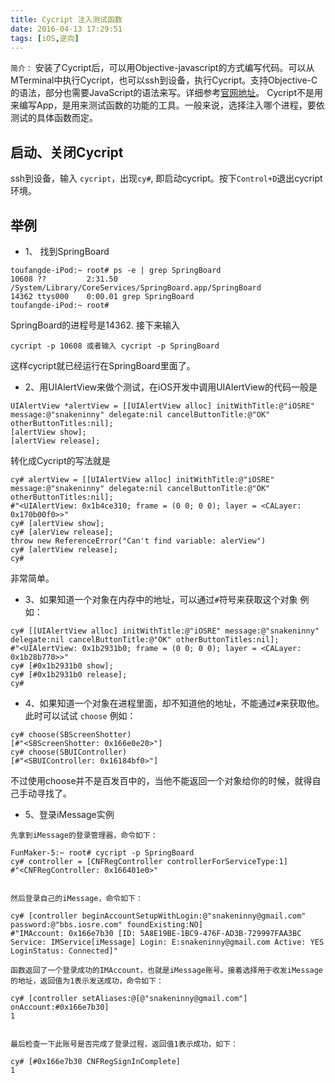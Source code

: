 ```yaml
---
title: Cycript 注入测试函数
date: 2016-04-13 17:29:51
tags: [iOS,逆向]
---
```


`简介：`
安装了Cycript后，可以用Objective-javascript的方式编写代码。可以从MTerminal中执行Cycript，也可以ssh到设备，执行Cycript。支持Objective-C的语法，部分也需要JavaScript的语法来写。详细参考[官网地址](http://www.cycript.org)。
Cycript不是用来编写App，是用来测试函数的功能的工具。一般来说，选择注入哪个进程，要依测试的具体函数而定。

## 启动、关闭Cycript
ssh到设备，输入 `cycript`，出现`cy#`, 即启动cycript。按下`Control+D`退出cycript环境。

## 举例
- 1、 找到SpringBoard
```
toufangde-iPod:~ root# ps -e | grep SpringBoard
10608 ??         2:31.50 /System/Library/CoreServices/SpringBoard.app/SpringBoard
14362 ttys000    0:00.01 grep SpringBoard
toufangde-iPod:~ root#
```
SpringBoard的进程号是14362. 接下来输入
```
cycript -p 10608 或者输入 cycript -p SpringBoard
```
这样cycript就已经运行在SpringBoard里面了。

- 2、用UIAlertView来做个测试，在iOS开发中调用UIAlertView的代码一般是
```
UIAlertView *alertView = [[UIAlertView alloc] initWithTitle:@"iOSRE" message:@"snakeninny" delegate:nil cancelButtonTitle:@"OK" otherButtonTitles:nil];
[alertView show];
[alertView release];
```
转化成Cycript的写法就是
```
cy# alertView = [[UIAlertView alloc] initWithTitle:@"iOSRE" message:@"snakeninny" delegate:nil cancelButtonTitle:@"OK" otherButtonTitles:nil];
#"<UIAlertView: 0x1b4ce310; frame = (0 0; 0 0); layer = <CALayer: 0x170b00f0>>"
cy# [alertView show];
cy# [alerView release];
throw new ReferenceError("Can't find variable: alerView")
cy# [alertView release];
cy#
```
非常简单。

- 3、如果知道一个对象在内存中的地址，可以通过`#`符号来获取这个对象
例如：
```
cy# [[UIAlertView alloc] initWithTitle:@"iOSRE" message:@"snakeninny" delegate:nil cancelButtonTitle:@"OK" otherButtonTitles:nil];
#"<UIAlertView: 0x1b2931b0; frame = (0 0; 0 0); layer = <CALayer: 0x1b28b770>>"
cy# [#0x1b2931b0 show];
cy# [#0x1b2931b0 release];
cy#
```

- 4、如果知道一个对象在进程里面，却不知道他的地址，不能通过`#`来获取他。此时可以试试 `choose`
例如：
```
cy# choose(SBScreenShotter)
[#"<SBScreenShotter: 0x166e0e20>"]
cy# choose(SBUIController)
[#"<SBUIController: 0x16184bf0>"]
```
不过使用choose并不是百发百中的，当他不能返回一个对象给你的时候，就得自己手动寻找了。

- 5、登录iMessage实例
```
先拿到iMessage的登录管理器，命令如下：

FunMaker-5:~ root# cycript -p SpringBoard
cy# controller = [CNFRegController controllerForServiceType:1]
#"<CNFRegController: 0x166401e0>"


然后登录自己的iMessage，命令如下：

cy# [controller beginAccountSetupWithLogin:@"snakeninny@gmail.com" password:@"bbs.iosre.com" foundExisting:NO]
#"IMAccount: 0x166e7b30 [ID: 5A8E19BE-1BC9-476F-AD3B-729997FAA3BC Service: IMService[iMessage] Login: E:snakeninny@gmail.com Active: YES LoginStatus: Connected]"

函数返回了一个登录成功的IMAccount，也就是iMessage账号。接着选择用于收发iMessage的地址，返回值为1表示发送成功，命令如下：

cy# [controller setAliases:@[@"snakeninny@gmail.com"] onAccount:#0x166e7b30]
1


最后检查一下此账号是否完成了登录过程，返回值1表示成功，如下：

cy# [#0x166e7b30 CNFRegSignInComplete]
1

```
